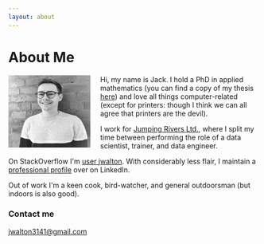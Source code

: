```yaml
---
layout: about
---
```


# About Me

<img style="float: left; padding-right:20px" width="165" height="145"
src="/assets/portrait.jpg">

Hi, my name is Jack. I hold a PhD in applied mathematics (you can find a copy
of my thesis [here](/assets/thesis.pdf)) and love all things computer-related
(except for printers: though I think we can all agree that printers are the
devil).

I work for [Jumping Rivers Ltd.](https://www.jumpingrivers.com/), where I split
my time between performing the role of a data scientist, trainer, and data
engineer.

On StackOverflow I'm [user
jwalton](https://stackoverflow.com/users/11021886/jwalton?tab=profile). With
considerably less flair, I maintain a [professional
profile](https://www.linkedin.com/in/jwalton93/) over on LinkedIn.

Out of work I'm a keen cook, bird-watcher, and general outdoorsman (but indoors
is also good).

### Contact me

[jwalton3141@gmail.com](mailto:jwalton3141@gmail.com)
